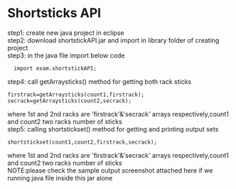 # Shortsticks API

step1: create new java project in eclipse <br />
step2: download shortstickAPI.jar and import in library folder of creating project<br />
step3: in the java file import below code<br />

      import exam.shortstickAPI;
step4: call getArraysticks() method for getting both rack sticks<br />

	firstrack=getArraysticks(count1,firstrack);
	secrack=getArraysticks(count2,secrack);
where 1st and 2nd racks are 'firstrack'&'secrack' arrays respectively,count1 and count2 two racks number of sticks<br />
step5: calling shortstickset() method for getting and printing output sets<br />

    shortstickset(count1,count2,firstrack,secrack);
 where 1st and 2nd racks are 'firstrack'&'secrack' arrays respectively,count1 and count2 two racks number of sticks<br />
 NOTE:please check the sample output screenshot attached here if we running java file inside this jar alone<br />
